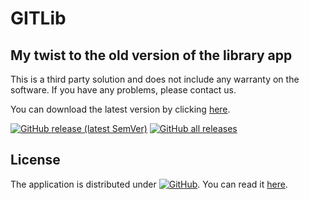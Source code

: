 # GITLib

## My twist to the old version of the library app

This is a third party solution and does not include any warranty on the software. If you have any problems, please contact us.

You can download the latest version by clicking [here](https://github.com/thisisthedarshan/gitlib/releases/latest/download/release.apk).

[![GitHub release (latest SemVer)](https://img.shields.io/github/v/release/thisisthedarshan/gitlib?sort=semver&style=for-the-badge)](https://github.com/thisisthedarshan/gitlib/releases/latest) [![GitHub all releases](https://img.shields.io/github/downloads/thisisthedarshan/gitlib/total?style=for-the-badge)](https://github.com/thisisthedarshan/gitlib/releases/latest)
## License
The application is distributed under [![GitHub](https://img.shields.io/github/license/thisisthedarshan/gitlib)](https://en.wikipedia.org/wiki/MIT_License). You can read it [here](https://github.com/thisisthedarshan/gitlib/blob/master/LICENSE).
